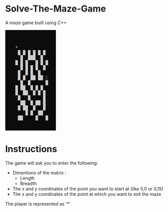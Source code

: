 # Solve-The-Maze-Game
A maze game built using C++

![](images/maze.jpg)

# Instructions
The game will ask you to enter the following:
* Dimentions of the matrix :
  * Length
  * Breadth
* The x and y coordinates of the point you want to start at (like 0,0 or 0,15)
* The x and y coordinates of the point at which you want to exit the maze 

The player is represented as '*'

